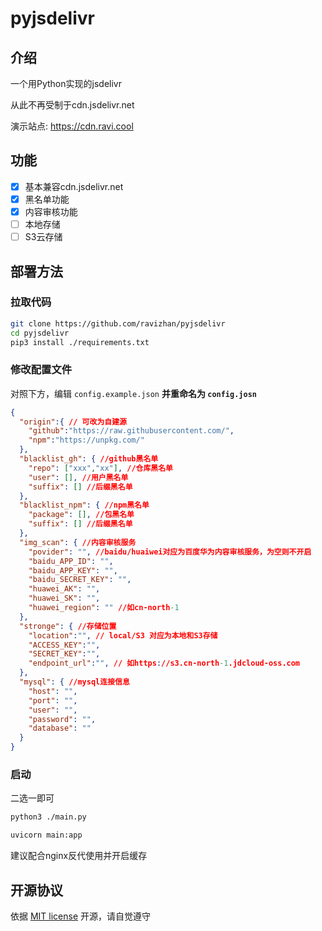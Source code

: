 # pyjsdelivr
## 介绍
一个用Python实现的jsdelivr

从此不再受制于cdn.jsdelivr.net

演示站点: https://cdn.ravi.cool
## 功能
- [x] 基本兼容cdn.jsdelivr.net
- [x] 黑名单功能
- [x] 内容审核功能
- [ ] 本地存储
- [ ] S3云存储
## 部署方法
### 拉取代码
```bash
git clone https://github.com/ravizhan/pyjsdelivr
cd pyjsdelivr
pip3 install ./requirements.txt
```
### 修改配置文件
对照下方，编辑 `config.example.json`
**并重命名为 `config.josn`**
```json
{
  "origin":{ // 可改为自建源
    "github":"https://raw.githubusercontent.com/",
    "npm":"https://unpkg.com/"
  },
  "blacklist_gh": { //github黑名单
    "repo": ["xxx","xx"], //仓库黑名单
    "user": [], //用户黑名单
    "suffix": [] //后缀黑名单
  },
  "blacklist_npm": { //npm黑名单
    "package": [], //包黑名单
    "suffix": [] //后缀黑名单
  },
  "img_scan": { //内容审核服务
    "povider": "", //baidu/huaiwei对应为百度华为内容审核服务，为空则不开启
    "baidu_APP_ID": "",
    "baidu_APP_KEY": "",
    "baidu_SECRET_KEY": "",
    "huawei_AK": "",
    "huawei_SK": "",
    "huawei_region": "" //如cn-north-1
  },
  "stronge": { //存储位置
    "location":"", // local/S3 对应为本地和S3存储
    "ACCESS_KEY":"",
    "SECRET_KEY":"",
    "endpoint_url":"", // 如https://s3.cn-north-1.jdcloud-oss.com
  },
  "mysql": { //mysql连接信息
    "host": "",
    "port": "",
    "user": "",
    "password": "",
    "database": ""
  }
}
```
### 启动
二选一即可
```bash
python3 ./main.py
```
```bash
uvicorn main:app
```
建议配合nginx反代使用并开启缓存

## 开源协议
依据 [MIT license](https://github.com/ravizhan/pyjsdelivr/blob/main/LICENSE) 开源，请自觉遵守